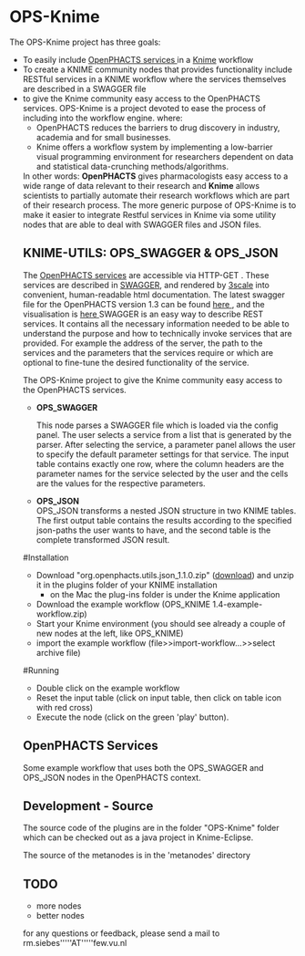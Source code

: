 OPS-Knime
=========

The OPS-Knime project has three goals:
<ul><li> To easily include  <a href="http://dev.openphacts.org">OpenPHACTS services </a> in a  <a href="http://www.knime.org/">Knime</a> workflow </li>
<li> To create a KNIME community nodes that provides functionality include RESTful services in a KNIME workflow where the services themselves are described in a SWAGGER file</li>
<li> to give the Knime community easy access to the OpenPHACTS services. 
OPS-Knime is a project devoted to ease the process of including into the  workflow engine.
where:<br/>
<ul><li>OpenPHACTS reduces the barriers to drug discovery in industry, academia and for small businesses. </li>
<li>
Knime offers a workflow system by implementing a low-barrier visual programming environment for researchers dependent on data and statistical data-crunching methods/algorithms.
</li> 
</ul>
In other words: <b>OpenPHACTS</b> gives pharmacologists easy access to a wide range of data relevant to their research and <b>Knime</b> allows scientists to partially automate their research workflows which
are part of their research process.   
The more generic purpose of OPS-Knime is to make it easier to integrate Restful services in Knime via some utility nodes that are able to deal with SWAGGER files and JSON files.



KNIME-UTILS: OPS_SWAGGER & OPS_JSON
----------
The <a href="http://dev.openphacts.org">OpenPHACTS services</a> are accessible via HTTP-GET .
These services are described in <a href="https://developers.helloreverb.com/swagger/">SWAGGER</a>, and rendered by <a href="http://www.3scale.net/">3scale</a> into convenient, human-readable html documentation. 
The latest swagger file for the OpenPHACTS version 1.3 can be found <a href="https://raw.github.com/openphacts/OPS_LinkedDataApi/1.3.0/api-config-files/swagger.json">here </a>, and the visualisation is <a href="https://dev.openphacts.org/docs/1.3"> here </a>
SWAGGER is an easy way to describe REST services. 
It contains all the necessary information needed to be able
to understand the purpose and how to technically invoke  services that are provided. For example the address of the server, the path to the services and the parameters
that the services require or which are optional to fine-tune the desired functionality of the service.


The OPS-Knime project to give the Knime community easy access to the OpenPHACTS services. 


<ul><li><b>OPS_SWAGGER</b><br/>

This node parses a SWAGGER file which is loaded via the config panel. The user selects a service from a list that is generated by the parser. 
After selecting the service, a parameter panel allows the user to specify the default parameter settings for that service. 
The input table contains exactly one row, where the column headers are the parameter names for the service selected by the user and the cells
are the values for the respective parameters.
 
</li>
<li><b>OPS_JSON</b><br/>
OPS_JSON transforms a nested JSON structure in two KNIME tables. The first output table contains the results according to the specified json-paths
the user wants to have, and the second table is the complete transformed JSON result. </li></ul>

#Installation

* Download "org.openphacts.utils.json_1.1.0.zip" ([download](https://github.com/openphacts/OPS-Knime/raw/master/org.openphacts.utils.json_1.1.0.zip)) and unzip it in the plugins folder of your KNIME installation
   * on the Mac the plug-ins folder is under the Knime application 
* Download the example workflow (OPS_KNIME 1.4-example-workflow.zip)
* Start your Knime environment (you should see already a couple of new nodes at the left, like OPS_KNIME)
* import the example workflow (file>>import-workflow...>>select archive file)

#Running
* Double click on the example workflow
* Reset the input table (click on input table, then click on table icon with red cross)
* Execute the node (click on the green 'play' button).




OpenPHACTS Services 
----------
Some example workflow that uses both the OPS_SWAGGER and OPS_JSON nodes in the OpenPHACTS context. 



Development - Source
----------
The source code of the plugins are in the folder "OPS-Knime" folder which can be checked out as
a java project in Knime-Eclipse.

The source of the metanodes is in the 'metanodes' directory

TODO
-------------
* more nodes
* better nodes

for any questions or feedback, please send a mail to rm.siebes'''''AT'''''few.vu.nl
